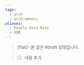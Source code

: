 ```yaml
---
tags:
  - arch
  - arch-memory
aliases:
  - Double Data Rate
  - DDR
---
```

> [!fail]- 본 글은 #draft 상태입니다.
> - [ ] 내용 추가
